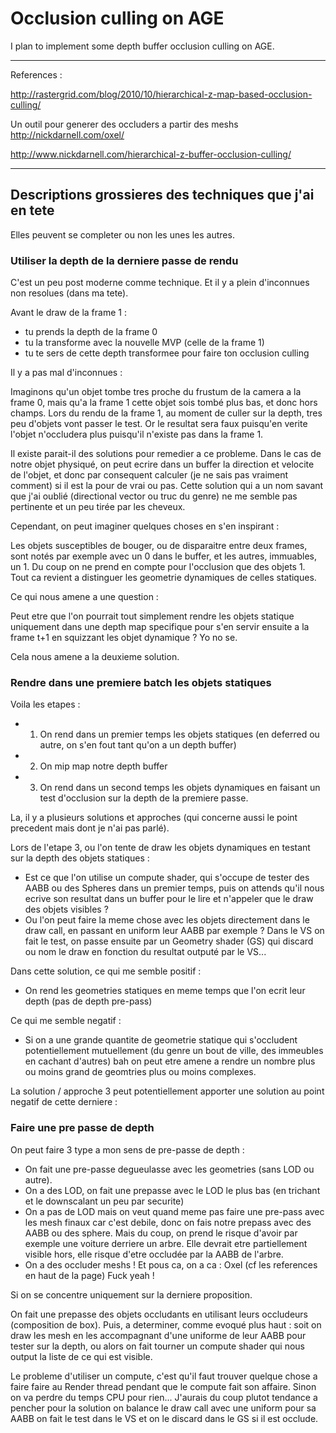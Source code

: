 # Occlusion culling on AGE

I plan to implement some depth buffer occlusion culling on AGE.

------------------------------------

References :

http://rastergrid.com/blog/2010/10/hierarchical-z-map-based-occlusion-culling/

Un outil pour generer des occluders a partir des meshs
http://nickdarnell.com/oxel/

http://www.nickdarnell.com/hierarchical-z-buffer-occlusion-culling/

--------------------------------------

## Descriptions grossieres des techniques que j'ai en tete

Elles peuvent se completer ou non les unes les autres.

### Utiliser la depth de la derniere passe de rendu

C'est un peu post moderne comme technique. Et il y a plein d'inconnues non resolues (dans ma tete).

Avant le draw de la frame 1 :
- tu prends la depth de la frame 0
- tu la transforme avec la nouvelle MVP (celle de la frame 1)
- tu te sers de cette depth transformee pour faire ton occlusion culling

Il y a pas mal d'inconnues :

Imaginons qu'un objet tombe tres proche du frustum de la camera a la frame 0, mais qu'a la frame 1 cette objet sois tombé plus bas, et donc hors champs.
Lors du rendu de la frame 1, au moment de culler sur la depth, tres peu d'objets vont passer le test. Or le resultat sera faux puisqu'en verite l'objet n'occludera plus puisqu'il n'existe pas dans la frame 1.

Il existe parait-il des solutions pour remedier a ce probleme. Dans le cas de notre objet physiqué, on peut ecrire dans un buffer la direction et velocite de l'objet, et donc par consequent calculer (je ne sais pas vraiment comment) si il est la pour de vrai ou pas.
Cette solution qui a un nom savant que j'ai oublié (directional vector ou truc du genre) ne me semble pas pertinente et un peu tirée par les cheveux.

Cependant, on peut imaginer quelques choses en s'en inspirant :

Les objets susceptibles de bouger, ou de disparaitre entre deux frames, sont notés par exemple avec un 0 dans le buffer, et les autres, immuables, un 1. Du coup on ne prend en compte pour l'occlusion que des objets 1.
Tout ca revient a distinguer les geometrie dynamiques de celles statiques.

Ce qui nous amene a une question :

Peut etre que l'on pourrait tout simplement rendre les objets statique uniquement dans une depth map specifique pour s'en servir ensuite a la frame t+1 en squizzant les objet dynamique ? Yo no se.

Cela nous amene a la deuxieme solution.

### Rendre dans une premiere batch les objets statiques

Voila les etapes :
- 1) On rend dans un premier temps les objets statiques (en deferred ou autre, on s'en fout tant qu'on a un depth buffer)
- 2) On mip map notre depth buffer
- 3) On rend dans un second temps les objets dynamiques en faisant un test d'occlusion sur la depth de la premiere passe.

La, il y a plusieurs solutions et approches (qui concerne aussi le point precedent mais dont je n'ai pas parlé).

Lors de l'etape 3, ou l'on tente de draw les objets dynamiques en testant sur la depth des objets statiques :
- Est ce que l'on utilise un compute shader, qui s'occupe de tester des AABB ou des Spheres dans un premier temps, puis on attends qu'il nous ecrive son resultat dans un buffer pour le lire et n'appeler que le draw des objets visibles ?
- Ou l'on peut faire la meme chose avec les objets directement dans le draw call, en passant en uniform leur AABB par exemple ? Dans le VS on fait le test, on passe ensuite par un Geometry shader (GS) qui discard ou nom le draw en fonction du resultat outputé par le VS...

Dans cette solution, ce qui me semble positif :
- On rend les geometries statiques en meme temps que l'on ecrit leur depth (pas de depth pre-pass)

Ce qui me semble negatif :
- Si on a une grande quantite de geometrie statique qui s'occludent potentiellement mutuellement (du genre un bout de ville, des immeubles en cachant d'autres) bah on peut etre amene a rendre un nombre plus ou moins grand de geomtries plus ou moins complexes.

La solution / approche 3 peut potentiellement apporter une solution au point negatif de cette derniere :

### Faire une pre passe de depth

On peut faire 3 type a mon sens de pre-passe de depth :
- On fait une pre-passe degueulasse avec les geometries (sans LOD ou autre).
- On a des LOD, on fait une prepasse avec le LOD le plus bas (en trichant et le downscalant un peu par securite)
- On a pas de LOD mais on veut quand meme pas faire une pre-pass avec les mesh finaux car c'est debile, donc on fais notre prepass avec des AABB ou des sphere. Mais du coup, on prend le risque d'avoir par exemple une voiture derriere un arbre. Elle devrait etre partiellement visible hors, elle risque d'etre occludée par la AABB de l'arbre.
- On a des occluder meshs ! Et pous ca, on a ca : Oxel (cf les references en haut de la page) Fuck yeah !

Si on se concentre uniquement sur la derniere proposition.

On fait une prepasse des objets occludants en utilisant leurs occludeurs (composition de box).
Puis, a determiner, comme evoqué plus haut : soit on draw les mesh en les accompagnant d'une uniforme de leur AABB pour tester sur la depth, ou alors on fait tourner un compute shader qui nous output la liste de ce qui est visible.

Le probleme d'utiliser un compute, c'est qu'il faut trouver quelque chose a faire faire au Render thread pendant que le compute fait son affaire. Sinon on va perdre du temps CPU pour rien... J'aurais du coup plutot tendance a pencher pour la solution on balance le draw call avec une uniform pour sa AABB on fait le test dans le VS et on le discard dans le GS si il est occlude.



